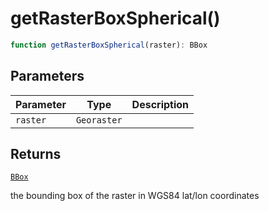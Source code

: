 # getRasterBoxSpherical()

```ts
function getRasterBoxSpherical(raster): BBox
```

## Parameters

| Parameter | Type | Description |
| ------ | ------ | ------ |
| `raster` | `Georaster` |  |

## Returns

[`BBox`](../type-aliases/BBox.md)

the bounding box of the raster in WGS84 lat/lon coordinates
